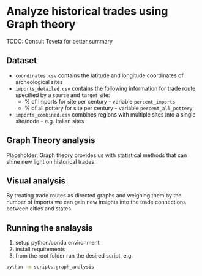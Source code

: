 # Analyze historical trades using Graph theory

TODO: Consult Tsveta for better summary

## Dataset

* `coordinates.csv` contains the latitude and longitude coordinates of archeological sites
* `imports_detailed.csv` contains the following information for trade route specified by a `source` and `target` site:
    * % of imports for site per century - variable `percent_imports`
    * % of all pottery for site per century - variable `percent_all_pottery`
* `imports_combined.csv` combines regions with multiple sites into a single site/node - e.g. Italian sites

## Graph Theory analysis

Placeholder: Graph theory provides us with statistical methods that can shine new light on historical trades.

## Visual analysis

By treating trade routes as directed graphs and weighing them by the number of imports we can gain new insights into the trade connections between cities and states.

## Running the analaysis

1. setup python/conda environment
1. install requirements
1. from the root folder run the desired script, e.g.
```bash
python -m scripts.graph_analysis
```
